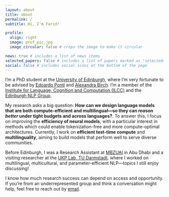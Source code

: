 ```yaml
---
layout: about
title: about
permalink: /
subtitle: Hi, I'm Farid! 

profile:
  align: right
  image: prof_pic.jpg
  image_circular: false # crops the image to make it circular

news: true # includes a list of news items
selected_papers: false # includes a list of papers marked as "selected={true}"
social: false # includes social icons at the bottom of the page
---
```

I’m a PhD student at the [University of Edinburgh](https://www.ed.ac.uk/), where I’m very fortunate to be advised by [Edoardo Ponti](https://ducdauge.github.io/) and [Alexandra Birch](https://people.inf.ed.ac.uk/Alexandra_Birch-Mayne.html). I’m a member of the [Institute for Language, Cognition and Computation (ILCC)](https://informatics.ed.ac.uk/ilcc) and the [Edinburgh NLP Group](https://edinburghnlp.inf.ed.ac.uk/).

My research asks a big question: **How can we design language models that are both compute-efficient and multilingual—so they can *reason better* under tight budgets and across languages?**. To answer this, I focus on improving the **efficiency of neural models**, with a particular interest in methods which could enable tokenization-free and more compute-optimal architectures. Currently, I work on **efficient test-time compute** and **multilinguality**, aiming to build models that perform well to serve diverse communities.

Before Edinburgh, I was a Research Assistant at [MBZUAI](https://mbzuai.ac.ae/) in Abu Dhabi and a visiting researcher at the [UKP Lab, TU Darmstadt](https://www.informatik.tu-darmstadt.de/ukp), where I worked on multilingual, multicultural, and parameter-efficient NLP—topics I still enjoy discussing!

I know how much research success can depend on access and opportunity. If you’re from an underrepresented group and think a conversation might help, feel free to reach out by [email](mailto:farid.adilazuarda@ed.ac.uk).


<!-- I will join the [ILCC at the University of Edinburgh](https://web.inf.ed.ac.uk/ilcc) this fall! -->